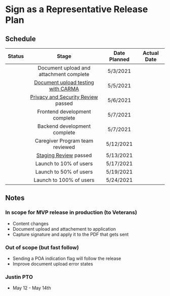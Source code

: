 # Sign as a Representative Release Plan

## Schedule

| Status |                Stage               | Date Planned | Actual Date |
|:------:|:----------------------------------:|:------------:|:-----------:|
|        | Document upload and attachment complete  | 5/3/2021    |             |
|        | [Document upload testing with CARMA](https://github.com/department-of-veterans-affairs/va.gov-team/issues/23618)      |5/5/2021    |      |
|        | [Privacy and Security Review](https://github.com/department-of-veterans-affairs/va.gov-team-sensitive/issues/260) passed | 5/6/2021     |             |
|        | Frontend development complete      | 5/7/2021    |             |
|        | Backend development complete       | 5/7/2021    |             |
|        | Caregiver Program team reviewed    | 5/12/2021     |             |
|        | [Staging Review](https://github.com/department-of-veterans-affairs/va.gov-team/issues/23970) passed              | 5/13/2021     |             |
|        | Launch to 10% of users             | 5/17/2021    |             |
|        | Launch to 50% of users             | 5/19/2021    |             |
|        | Launch to 100% of users            | 5/24/2021    |             |



## Notes

### In scope for MVP release in production (to Veterans)
- Content changes
- Document upload and attachement to application
- Capture signature and apply it to the PDF that gets sent
### Out of scope (but fast follow)
- Sending a POA indication flag will follow the release
- Improve document upload error states


### Justin PTO
- May 12 - May 14th
